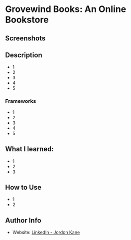 # Grovewind Books: An Online Bookstore
## Screenshots
## Description
- 1
- 2
- 3
- 4
- 5
### Frameworks
- 1
- 2
- 3
- 4
- 5
## What I learned:
- 1
- 2
- 3
## How to Use
- 1
- 2
## Author Info
- Website: [LinkedIn - Jordon Kane](https://www.linkedin.com/in/jordonkane/)
